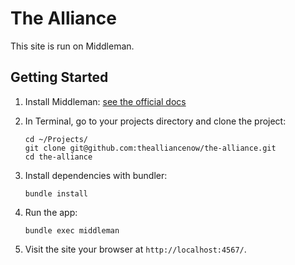 The Alliance
============

This site is run on Middleman.

Getting Started
---------------

1.  Install Middleman: [see the official docs](https://middlemanapp.com/basics/install/)

2.  In Terminal, go to your projects directory and clone the project:

        cd ~/Projects/
        git clone git@github.com:thealliancenow/the-alliance.git
        cd the-alliance

3.  Install dependencies with bundler:

        bundle install

4.  Run the app:

        bundle exec middleman

5. Visit the site your browser at `http://localhost:4567/`.
